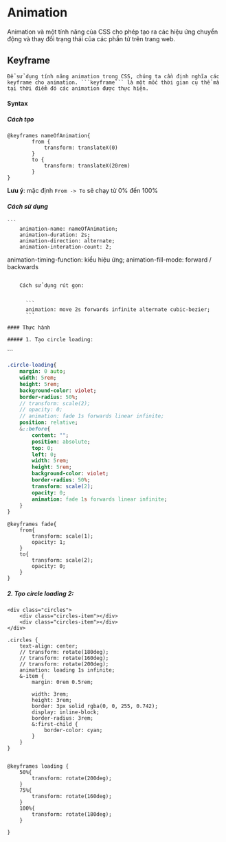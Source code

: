 # Animation

Animation và một tính năng của CSS cho phép tạo ra các hiệu ứng chuyển động và thay đổi trạng thái của các phần tử trên trang web.

## Keyframe

    Để sử dụng tính năng animation trong CSS, chúng ta cần định nghĩa các keyframe cho animation. ```keyframe``` là một mốc thời gian cụ thể mà tại thời điểm đó các animation được thực hiện.

#### Syntax

##### Cách tạo

```
@keyframes nameOfAnimation{
		from {
			transform: translateX(0)
		}
		to {
			transform: translateX(20rem)
		}
}
```

**Lưu ý**: mặc định `From -> To` sẽ chạy từ 0% đến 100%

##### Cách sử dụng

    ```
    	animation-name: nameOfAnimation;
    	animation-duration: 2s;
    	animation-direction: alternate;
    	animation-interation-count: 2;

animation-timing-function: kiểu hiệu ứng;
animation-fill-mode: forward / backwards

````

    Cách sử dụng rút gọn:


      ```
      animation: move 2s forwards infinite alternate cubic-bezier;
      ```

#### Thực hành

##### 1. Tạo circle loading:

````

   <div class="circle-loading"></div>
```

```SASS
.circle-loading{
    margin: 0 auto;
    width: 5rem;
    height: 5rem;
    background-color: violet;
    border-radius: 50%;
    // transform: scale(2);
    // opacity: 0;
    // animation: fade 1s forwards linear infinite;
    position: relative;
    &::before{
        content: "";
        position: absolute;
        top: 0;
        left: 0;
        width: 5rem;
        height: 5rem;
        background-color: violet;
        border-radius: 50%;
        transform: scale(2);
        opacity: 0;
        animation: fade 1s forwards linear infinite;
    }
}
```

```
@keyframes fade{
    from{
        transform: scale(1);
        opacity: 1;
    }
    to{
        transform: scale(2);
        opacity: 0;
    }
}
```

##### 2. Tạo circle loading 2:

```
<div class="circles">
    <div class="circles-item"></div>
    <div class="circles-item"></div>
</div>
```

```
.circles {
    text-align: center;
    // transform: rotate(180deg);
    // transform: rotate(160deg);
    // transform: rotate(200deg);
    animation: loading 1s infinite;
    &-item {
        margin: 0rem 0.5rem;

        width: 3rem;
        height: 3rem;
        border: 3px solid rgba(0, 0, 255, 0.742);
        display: inline-block;
        border-radius: 3rem;
        &:first-child {
            border-color: cyan;
        }
    }
}


@keyframes loading {
    50%{
        transform: rotate(200deg);
    }
    75%{
        transform: rotate(160deg);
    }
    100%{
        transform: rotate(180deg);
    }

}
```
